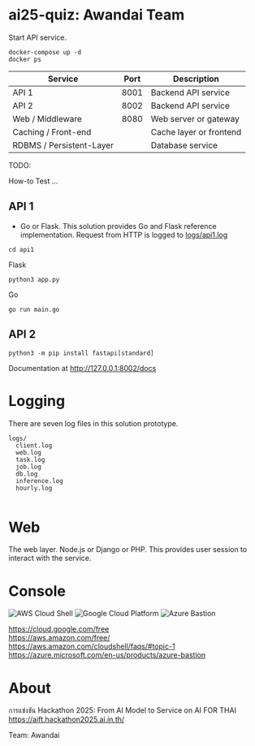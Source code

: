 # ai25-quiz: Awandai Team



Start API service.

```
docker-compose up -d
docker ps
```

| Service                | Port | Description             |
|------------------------|------|-------------------------|
| API 1                  | 8001 | Backend API service     |
| API 2                  | 8002 | Backend API service     |
| Web / Middleware       | 8080 | Web server or gateway   |
| Caching / Front-end    |      | Cache layer or frontend |
| RDBMS / Persistent-Layer |    | Database service        |


TODO:

How-to Test ...


## API 1

* Go or Flask. This solution provides Go and Flask reference implementation. Request from HTTP is logged to [logs/api1.log]()


```
cd api1
```

Flask

```
python3 app.py
```


Go

```
go run main.go
```


## API 2

```
python3 -m pip install fastapi[standard]
```

Documentation at http://127.0.0.1:8002/docs



# Logging

There are seven log files in this solution prototype.

```
logs/
  client.log
  web.log
  task.log
  job.log
  db.log
  inference.log
  hourly.log


```

# Web

The web layer. Node.js or Django or PHP. This provides user session to interact with the service.


# Console


![AWS Cloud Shell](https://avatars.githubusercontent.com/u/2232217?s=200&v=4) ![Google Cloud Platform](https://avatars.githubusercontent.com/u/2810941?s=200&v=4) ![Azure Bastion](https://uhf.microsoft.com/images/microsoft/RE1Mu3b.png)

https://cloud.google.com/free  
https://aws.amazon.com/free/  
https://aws.amazon.com/cloudshell/faqs/#topic-1  
https://azure.microsoft.com/en-us/products/azure-bastion  


# About

การแข่งขัน Hackathon 2025: From AI Model to Service on AI FOR THAI
https://aift.hackathon2025.ai.in.th/

Team: Awandai
